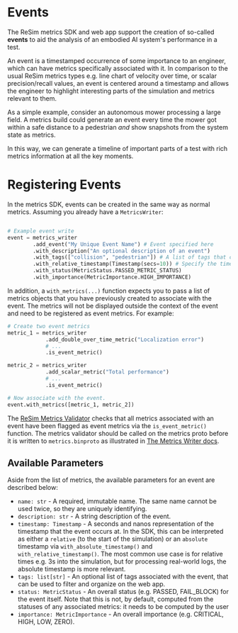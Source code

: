 # Events

The ReSim metrics SDK and web app support the creation of so-called **events** to aid the
analysis of an embodied AI system's performance in a test.

An event is a timestamped occurrence of some importance to an engineer, which can have 
metrics specifically associated with it. In comparison to the usual ReSim metrics types e.g. 
line chart of velocity over time, or scalar precision/recall values, an event is centered 
around a timestamp and allows the engineer to highlight interesting parts of the simulation and metrics relevant to them.

As a simple example, consider an autonomous mower processing a large field. A metrics build
could generate an event every time the mower got within a safe distance to a pedestrian
*and* show snapshots from the system state as metrics.

In this way, we can generate a timeline of important parts of a test with rich metrics information at all the key moments.

# Registering Events

In the metrics SDK, events can be created in the same way as normal metrics. Assuming
you already have a `MetricsWriter`:

```python

# Example event write
event = metrics_writer
        .add_event("My Unique Event Name") # Event specified here
        .with_description("An optional description of an event")
        .with_tags(["collision", "pedestrian"]) # A list of tags that can be used to categorize the event 
        .with_relative_timestamp(Timestamp(secs=10)) # Specify the timestamp in your simulation that the event occurs
        .with_status(MetricStatus.PASSED_METRIC_STATUS)
        .with_importance(MetricImportance.HIGH_IMPORTANCE)
```

In addition, a `with_metrics(...)` function expects you to pass a list of metrics objects that 
you have previously created to associate with the event. The metrics will not be displayed outside 
the context of the event and need to be registered as event metrics. For example:

```python
# Create two event metrics
metric_1 = metrics_writer
            .add_double_over_time_metric("Localization error")
            # ...
            .is_event_metric()

metric_2 = metrics_writer
            .add_scalar_metric("Total performance")
            # ...
            .is_event_metric()

# Now associate with the event.
event.with_metrics([metric_1, metric_2])
```

The [ReSim Metrics Validator](https://github.com/resim-ai/open-core/blob/main/resim/metrics/proto/validate_metrics_proto.py) checks that all metrics associated with an event have been flagged as event metrics
via the `is_event_metric()` function. The metrics validator should be called on the metrics proto before it is written to `metrics.binproto` as illustrated in [The Metrics Writer docs](./metrics_writer).

## Available Parameters

Aside from the list of metrics, the available parameters for an event are described below:

- `name: str` - A required, immutable name. The same name cannot be used twice, so they are uniquely identifying.
- `description: str` - A string description of the event.
- `timestamp: Timestamp` - A seconds and nanos representation of the timestamp that the event occurs at. In the SDK, this
can be interpreted as either a `relative` (to the start of the simulation) or an `absolute` timestamp via `with_absolute_timestamp()`
and `with_relative_timestamp()`. The most common use case is for relative times e.g. 3s into the simulation, but for processing
real-world logs, the absolute timestamp is more relevant.
- `tags: list[str]` - An optional list of tags associated with the event, that can be used to filter and organize on the web app.
- `status: MetricStatus` - An overall status (e.g. PASSED, FAIL_BLOCK) for the event itself. Note that this is not, by default, computed from
the statuses of any associated metrics: it needs to be computed by the user
- `importance: MetricImportance` - An overall importance (e.g. CRITICAL, HIGH, LOW, ZERO).
